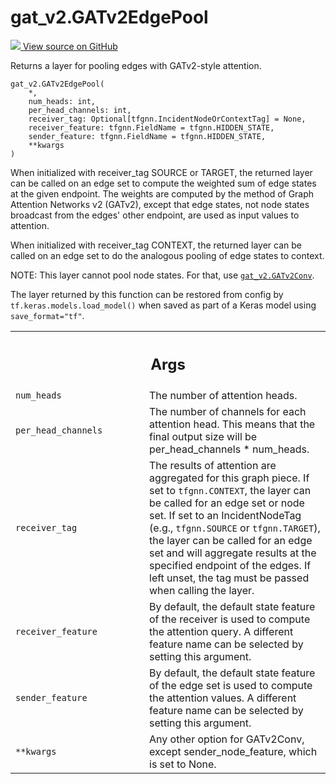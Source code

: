 # gat_v2.GATv2EdgePool

<!-- Insert buttons and diff -->

<a target="_blank" href="https://github.com/tensorflow/gnn/tree/master/tensorflow_gnn/models/gat_v2/layers.py#L372-L427">
<img src="https://www.tensorflow.org/images/GitHub-Mark-32px.png" /> View source
on GitHub </a>

Returns a layer for pooling edges with GATv2-style attention.

<pre class="devsite-click-to-copy prettyprint lang-py tfo-signature-link">
<code>gat_v2.GATv2EdgePool(
    *,
    num_heads: int,
    per_head_channels: int,
    receiver_tag: Optional[tfgnn.IncidentNodeOrContextTag] = None,
    receiver_feature: tfgnn.FieldName = tfgnn.HIDDEN_STATE,
    sender_feature: tfgnn.FieldName = tfgnn.HIDDEN_STATE,
    **kwargs
)
</code></pre>

<!-- Placeholder for "Used in" -->

When initialized with receiver_tag SOURCE or TARGET, the returned layer can be
called on an edge set to compute the weighted sum of edge states at the given
endpoint. The weights are computed by the method of Graph Attention Networks v2
(GATv2), except that edge states, not node states broadcast from the edges'
other endpoint, are used as input values to attention.

When initialized with receiver_tag CONTEXT, the returned layer can be called on
an edge set to do the analogous pooling of edge states to context.

NOTE: This layer cannot pool node states. For that, use
<a href="../gat_v2/GATv2Conv.md"><code>gat_v2.GATv2Conv</code></a>.

The layer returned by this function can be restored from config by
`tf.keras.models.load_model()` when saved as part of a Keras model using
`save_format="tf"`.

<!-- Tabular view -->

 <table class="responsive fixed orange">
<colgroup><col width="214px"><col></colgroup>
<tr><th colspan="2"><h2 class="add-link">Args</h2></th></tr>

<tr>
<td>
<code>num_heads</code><a id="num_heads"></a>
</td>
<td>
The number of attention heads.
</td>
</tr><tr>
<td>
<code>per_head_channels</code><a id="per_head_channels"></a>
</td>
<td>
The number of channels for each attention head. This
means that the final output size will be per_head_channels * num_heads.
</td>
</tr><tr>
<td>
<code>receiver_tag</code><a id="receiver_tag"></a>
</td>
<td>
The results of attention are aggregated for this graph piece.
If set to <code>tfgnn.CONTEXT</code>, the layer can be called for an edge set or
node set.
If set to an IncidentNodeTag (e.g., <code>tfgnn.SOURCE</code> or <code>tfgnn.TARGET</code>),
the layer can be called for an edge set and will aggregate results at
the specified endpoint of the edges.
If left unset, the tag must be passed when calling the layer.
</td>
</tr><tr>
<td>
<code>receiver_feature</code><a id="receiver_feature"></a>
</td>
<td>
By default, the default state feature of the receiver
is used to compute the attention query. A different feature name can be
selected by setting this argument.
</td>
</tr><tr>
<td>
<code>sender_feature</code><a id="sender_feature"></a>
</td>
<td>
By default, the default state feature of the edge set is
used to compute the attention values. A different feature name can be
selected by setting this argument.
</td>
</tr><tr>
<td>
<code>**kwargs</code><a id="**kwargs"></a>
</td>
<td>
Any other option for GATv2Conv, except sender_node_feature,
which is set to None.
</td>
</tr>
</table>
